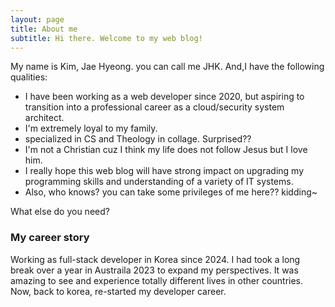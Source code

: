 ```yaml
---
layout: page
title: About me
subtitle: Hi there. Welcome to my web blog! 
---
```


My name is Kim, Jae Hyeong. you can call me JHK. And,I have the following qualities:

- I have been working as a web developer since 2020, but aspiring to transition into a professional career as a cloud/security system architect. 
- I'm extremely loyal to my family.
- specialized in CS and Theology in collage. Surprised?? 
- I'm not a Christian cuz I think my life does not follow Jesus but I love 
him. 
- I really hope this web blog will have strong impact on upgrading my programming skills and understanding of a variety of IT systems.
- Also, who knows? you can take some privileges of me here?? kidding~

What else do you need?

### My career story
Working as full-stack developer in Korea since 2024. I had took a long break over a year in Austraila 2023 to expand my perspectives. It was amazing to see and experience totally different lives in other countries. Now, back to korea, re-started my developer career.  